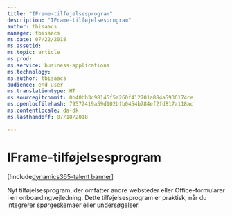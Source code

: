 ```yaml
---
title: "IFrame-tilføjelsesprogram"
description: "IFrame-tilføjelsesprogram"
author: tbisaacs
manager: tbisaacs
ms.date: 07/22/2018
ms.assetid: 
ms.topic: article
ms.prod: 
ms.service: business-applications
ms.technology: 
ms.author: tbisaacs
audience: end user
ms.translationtype: HT
ms.sourcegitcommit: 0b40bb3c98145f5a260f412701a884a5936174ce
ms.openlocfilehash: 79572419a59d102bfb0454b784ef2fd817a118ac
ms.contentlocale: da-dk
ms.lasthandoff: 07/18/2018

---
```

#  <a name="iframe-add-in"></a>IFrame-tilføjelsesprogram 

[!include[dynamics365-talent banner](../../includes/dynamics365-talent.md)]



Nyt tilføjelsesprogram, der omfatter andre websteder eller Office-formularer i en onboardingvejledning. Dette tilføjelsesprogram er praktisk, når du integrerer spørgeskemaer eller undersøgelser.

